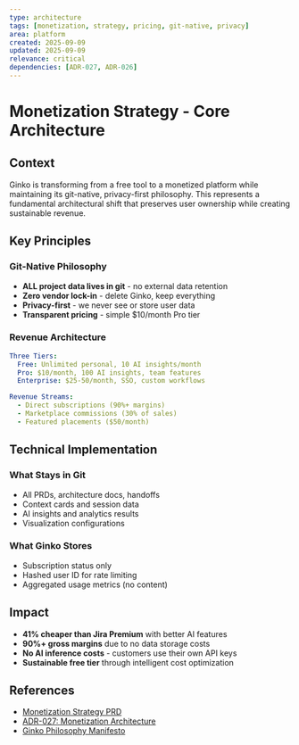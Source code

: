 ```yaml
---
type: architecture
tags: [monetization, strategy, pricing, git-native, privacy]
area: platform
created: 2025-09-09
updated: 2025-09-09
relevance: critical
dependencies: [ADR-027, ADR-026]
---
```


# Monetization Strategy - Core Architecture

## Context
Ginko is transforming from a free tool to a monetized platform while maintaining its git-native, privacy-first philosophy. This represents a fundamental architectural shift that preserves user ownership while creating sustainable revenue.

## Key Principles

### Git-Native Philosophy
- **ALL project data lives in git** - no external data retention
- **Zero vendor lock-in** - delete Ginko, keep everything
- **Privacy-first** - we never see or store user data
- **Transparent pricing** - simple $10/month Pro tier

### Revenue Architecture
```yaml
Three Tiers:
  Free: Unlimited personal, 10 AI insights/month
  Pro: $10/month, 100 AI insights, team features
  Enterprise: $25-50/month, SSO, custom workflows

Revenue Streams:
  - Direct subscriptions (90%+ margins)
  - Marketplace commissions (30% of sales)
  - Featured placements ($50/month)
```

## Technical Implementation

### What Stays in Git
- All PRDs, architecture docs, handoffs
- Context cards and session data
- AI insights and analytics results
- Visualization configurations

### What Ginko Stores
- Subscription status only
- Hashed user ID for rate limiting
- Aggregated usage metrics (no content)

## Impact
- **41% cheaper than Jira Premium** with better AI features
- **90%+ gross margins** due to no data storage costs
- **No AI inference costs** - customers use their own API keys
- **Sustainable free tier** through intelligent cost optimization

## References
- [Monetization Strategy PRD](docs/PRD/monetization-strategy-2025.md)
- [ADR-027: Monetization Architecture](docs/adr/ADR-027-monetization-architecture.md)
- [Ginko Philosophy Manifesto](docs/PRD/ginko-philosophy-manifesto.md)